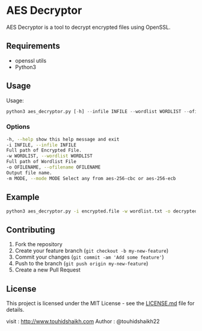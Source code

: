 # AES Decryptor

AES Decryptor is a tool to decrypt encrypted files using OpenSSL.

## Requirements

- openssl utils
- Python3

## Usage
Usage: 
```python
python3 aes_decryptor.py [-h] --infile INFILE --wordlist WORDLIST --ofilename OFILENAME --mode MODE
```

### Options
```bash
-h, --help show this help message and exit
-i INFILE, --infile INFILE
Full path of Encrypted File.
-w WORDLIST, --wordlist WORDLIST
Full path of Wordlist File
-o OFILENAME, --ofilename OFILENAME
Output file name.
-m MODE, --mode MODE Select any from aes-256-cbc or aes-256-ecb
```

## Example
```bash
python3 aes_decryptor.py -i encrypted.file -w wordlist.txt -o decrypted.file -m aes-256-cbc
```


## Contributing

1. Fork the repository
2. Create your feature branch (`git checkout -b my-new-feature`)
3. Commit your changes (`git commit -am 'Add some feature'`)
4. Push to the branch (`git push origin my-new-feature`)
5. Create a new Pull Request

## License

This project is licensed under the MIT License - see the [LICENSE.md](LICENSE.md) file for details.

visit : http://www.touhidshaikh.com Author :  @touhidshaikh22